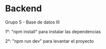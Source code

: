 # Backend

Grupo 5 - Base de datos III

1°: "npm install" para instalar las dependencias

2°: "npm run dev" para levantar el proyecto
